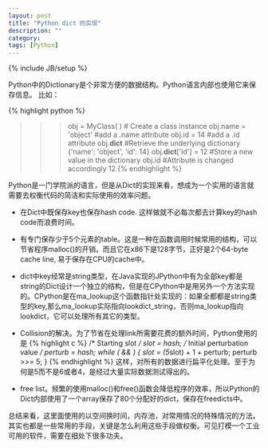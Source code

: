 ```yaml
---
layout: post
title: "Python dict 的实现"
description: ""
category:
tags: [Python]
---
```

{% include JB/setup %}

Python中的Dictionary是个非常方便的数据结构。Python语言内部也使用它来保存信息。
比如：

{% highlight python %}
>>> obj = MyClass( )  # Create a class instance
>>> obj.name = 'object'  #add a .name attribute
>>> obj.id = 14      #add a .id attribute
>>> obj.__dict__  #Retrieve the underlying dictionary
{'name': 'object', 'id': 14}
>>> obj.__dict__['id'] = 12  #Store a new value in the dictionary
>>> obj.id   #Attribute is changed accordingly
12
{% endhighlight %}

Python是一门学院派的语言，但是从Dict的实现来看，想成为一个实用的语言就需要去权衡代码的简洁和实际使用的效率问题。

* 在Dict中既保存key也保存hash code. 这样做就不必每次都去计算key的hash code而浪费时间。
* 有专门保存少于5个元素的table。这是一种在函数调用时候常用的结构，可以节省程序malloc()的开销。而且它在x86下是128字节，正好是2个64-byte cache line, 易于保存在CPU的cache中。
* dict中key经常是string类型，在Java实现的JPython中有为全部key都是string的Dict设计一个独立的结构，但是在CPython中是用另外一个方法实现的。CPython是在ma_lookup这个函数指针处实现的：如果全都都是string类型的key,那么ma_lookup实际指向lookdict_string，否则ma_lookup指向lookdict，它可以处理所有其它的类型。
* Collision的解决。为了节省在处理link所需要花费的额外时间，Python使用的是
{% highlight c %}
/* Starting slot */
slot = hash;
/* Initial perturbation value */
perturb = hash;
while (<slot is full> && <item in slot does not equal the key>) {
    slot = (5*slot) + 1 + perturb;
    perturb >>= 5;
}
{% endhighlight %}
这样，对所有的数据进行扁平化处理。至于为何是5而不是6或者4，是经过大量实际数据测试得出的。

* free list。频繁的使用malloc()和free()函数会降低程序的效率，所以Python的Dict内部使用了一个array保存了80个分配好的dict，保存在freedicts中。

总结来看，这里面使用的以空间换时间，内存池，对常用情况的特殊情况的方法。其实也都是一些常用的手段，关键是怎么利用这些手段做权衡。可见打模一个工业可用的软件，需要在细处下很多功夫。

